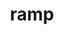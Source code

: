 ---
category: 4-letters
denotation: null
name: ramp
reference_link: https://www.etymonline.com/word/ramp
root_language: null
root_name: null
title: ramp
type: free
word_sums:
- respelling: ramp
  sum: 'Ramp + '
---